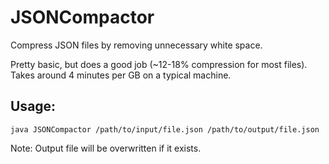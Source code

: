 # JSONCompactor

Compress JSON files by removing unnecessary white space.

Pretty basic, but does a good job (~12-18% compression for most files). Takes around 4 minutes per GB on a typical machine.

## Usage:
    java JSONCompactor /path/to/input/file.json /path/to/output/file.json

Note: Output file will be overwritten if it exists.